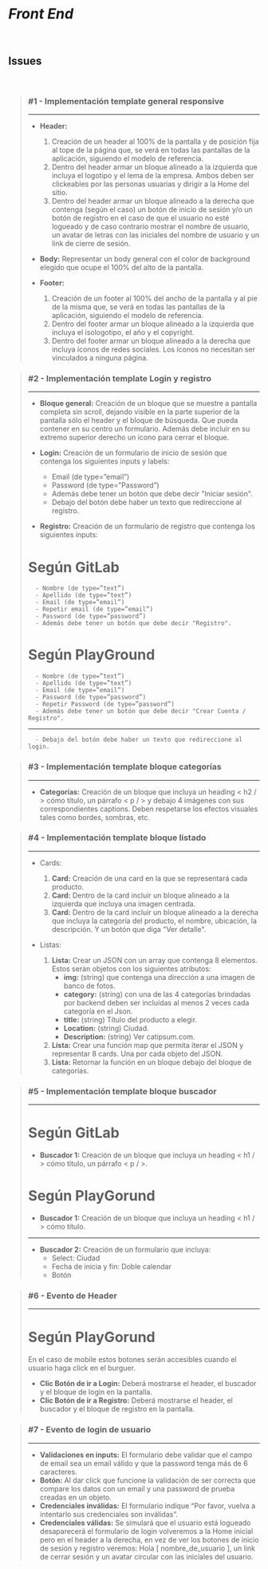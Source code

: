 # ***Front End***

<br>

## **Issues**

<br>

> ### #1 - Implementación template general responsive
> ---
>    - **Header:**
>
>        1. Creación de un header al 100% de la pantalla y de posición fija al tope de la página que, se verá en todas las pantallas de la aplicación, siguiendo el modelo de referencia.
>        2. Dentro del header armar un bloque alineado a la izquierda que incluya el logotipo y el lema de la empresa. Ambos deben ser clickeables por las personas usuarias y dirigir a la Home del sitio.
>        3. Dentro del header armar un bloque alineado a la derecha que contenga (según el caso) un botón de inicio de sesión y/o un botón de registro en el caso de que el usuario no esté logueado y de caso contrario mostrar el nombre de usuario, un avatar de letras con las iniciales del nombre de usuario y un link de cierre de sesión.
>
>    - **Body:** Representar un body general con el color de background elegido que ocupe el 100% del alto de la pantalla.
>
>    - **Footer:**
>
>        1. Creación de un footer al 100% del ancho de la pantalla y al pie de la misma que, se verá en todas las pantallas de la aplicación, siguiendo el modelo de referencia.
>        2. Dentro del footer armar un bloque alineado a la izquierda que incluya el isologotipo, el año y el copyright.
>        3. Dentro del footer armar un bloque alineado a la derecha que incluya íconos de redes sociales. Los íconos no necesitan ser vinculados a ninguna página.


> ### #2 - Implementación template Login y registro
> ---
>    - **Bloque general:** Creación de un bloque que se muestre a pantalla completa sin scroll, dejando visible en la parte superior de la pantalla sólo el header y el bloque de búsqueda. Que pueda contener en su centro un formulario. Además debe incluir en su extremo superior derecho un ícono para cerrar el bloque.
>
>    - **Login:** Creación de un formulario de inicio de sesión que contenga los siguientes inputs y labels:
>
>       - Email (de type=”email”)
>       - Password (de type=”Password”)
>       - Además debe tener un botón que debe decir "Iniciar sesión".
>       - Debajo del botón debe haber un texto que redireccione al registro.
>
>   - **Registro:** Creación de un formulario de registro que contenga los siguientes inputs:
>
> # Según GitLab
>       - Nombre (de type=”text”)
>       - Apellido (de type=”text”)
>       - Email (de type=”email”)
>       - Repetir email (de type=”email”) 
>       - Password (de type=”password”)
>       - Además debe tener un botón que debe decir "Registro".
> # Según PlayGround
>       - Nombre (de type=”text”)
>       - Apellido (de type=”text”)
>       - Email (de type=”email”)
>       - Password (de type=”password”)
>       - Repetir Password (de type=”password”)
>       - Además debe tener un botón que debe decir "Crear Cuenta / Registro".
> ---
>       - Debajo del botón debe haber un texto que redireccione al login.
>


> ### #3 - Implementación template bloque categorías
> ---
>    - **Categorías:** Creación de un bloque que incluya un heading < h2 / > cómo título, un párrafo < p / > y debajo 4 imágenes con sus correspondientes captions. Deben respetarse los efectos visuales tales como bordes, sombras, etc.


> ### #4 - Implementación template bloque listado
> ---
>   - Cards: 
>       1. **Card:** Creación de una card en la que se representará cada producto.
>       2. **Card:** Dentro de la card incluir un bloque alineado a la izquierda que incluya una imagen centrada.
>       3. **Card:** Dentro de la card incluir un bloque alineado a la derecha que incluya la categoría del producto, el nombre, ubicación, la descripción. Y un botón que diga "Ver detalle".
>
>   - Listas:
>       1. **Lista:** Crear un JSON con un array que contenga 8 elementos. Estos serán objetos con los siguientes atributos:
>           - **img:** (string) que contenga una dirección a una imagen de banco de fotos.
>           - **category:** (string) con una de las 4 categorías brindadas por backend deben ser incluídas al menos 2 veces cada categoría en el Json.
>           - **title:** (string) Título del producto a elegir.
>           - **Location:** (string) Ciudad.
>           - **Description:** (string) Ver catipsum.com.
>       2. **Lista:** Crear una función map que permita iterar el JSON y representar 8 cards. Una por cada objeto del JSON.
>       3. **Lista:** Retornar la función en un bloque debajo del bloque de categorías.


> ### #5 - Implementación template bloque buscador
> ---
>
> # Según GitLab
>   - **Buscador 1:** Creación de un bloque que incluya un heading < h1 / > cómo título, un párrafo < p / >.
>
> # Según PlayGorund
>   - **Buscador 1:** Creación de un bloque que incluya un heading < h1 / > cómo título.
> ---
>   - **Buscador 2:** Creación de un formulario que incluya:
>       - Select: Ciudad
>       - Fecha de inicia y fin: Doble calendar
>       - Botón


> ### #6 - Evento de Header
> ---
>
> # Según PlayGorund
> En el caso de mobile estos botones serán accesibles cuando el usuario haga click en el burguer.
>
>   - **Clic Botón de ir a Login:** Deberá mostrarse el header, el buscador y el bloque de login en la pantalla.
>   - **Clic Botón de ir a Registro:** Deberá mostrarse el header, el buscador y el bloque de registro en la pantalla.


> ### #7 - Evento de login de usuario
> ---
>   - **Validaciones en inputs:** El formulario debe validar que el campo de email sea un email válido y que la password tenga más de 6 caracteres.
>   - **Botón:** Al dar click que funcione la validación de ser correcta que compare los datos con un email y una password de prueba creadas en un objeto.
>   - **Credenciales inválidas:** El formulario indique “Por favor, vuelva a intentarlo sus credenciales son inválidas”.
>   - **Credenciales válidas:** Se simulará que el usuario está logueado desaparecerá el formulario de login volveremos a la Home inicial pero en el header a la derecha, en vez de ver los botones de inicio de sesión y registro veremos: Hola [ nombre_de_usuario ], un link de cerrar sesión y un avatar circular con las iniciales del usuario.
